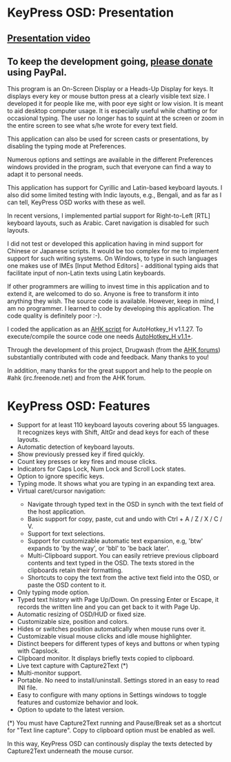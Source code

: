 <h1>KeyPress OSD: Presentation</h1>

<h2><a href="https://www.youtube.com/embed/_prbTMoUWug">Presentation video</a></h2>
<h2>To keep the development going, <a href="https://www.paypal.me/MariusSucan/15">please donate</a> using PayPal.</h2>
<p>This program is an On-Screen Display or a Heads-Up Display for keys. It displays every key or mouse button press at a clearly visible text size. I developed it for people like me, with poor eye sight or low vision. It is meant to aid desktop computer usage. It is especially useful while chatting or for occasional typing. The user no longer has to squint at the screen or zoom in the entire screen to see what s/he wrote for every text field.</p>

<p>This application can also be used for screen casts or presentations, by disabling the typing mode at Preferences.</p>

<p>Numerous options and settings are available in the different Preferences windows provided in the program, such that everyone can find a way to adapt it to personal needs.</p>

<p>This application has support for Cyrillic and Latin-based keyboard layouts. I also did some limited testing with Indic  layouts, e.g., Bengali, and as far as I can tell, KeyPress OSD works with these as well.</p>

<p>In recent versions, I implemented partial support for Right-to-Left [RTL] keyboard layouts, such as Arabic. Caret navigation is disabled for such layouts.</p>

<p>I did not test or developed this application having in mind support for Chinese or Japanese scripts. It would be too complex for me to implement support for such writing systems. On Windows, to type in such languages one makes use of IMEs [Input Method Editors] - additional typing aids that facilitate input of non-Latin texts using Latin keyboards.</p>

<p>If other programmers are willing to invest time in this application and to extend it, are welcomed to do so. Anyone is free to transform it into anything they wish. The source code is available. However, keep in mind, I am no programmer. I learned to code by developing this application. The code quality is definitely poor :-).</p>

<p>I coded the application as an <a href="https://autohotkey.com/">AHK script</a> for AutoHotkey_H v1.1.27. To execute/compile the source code one needs <a href="https://hotkeyit.github.io/v2/">AutoHotkey_H v1.1+</a>.</p>
<p>Through the development of this project, Drugwash (from the <a href="https://autohotkey.com/boards/">AHK forums</a>) substantially contributed with code and feedback. Many thanks to you!</p>
<p>In addition, many thanks for the great support and help to the people on #ahk (irc.freenode.net) and from the AHK forum.</p>


<h1>KeyPress OSD: Features</h1>

<ul>
<li>Support for at least 110 keyboard layouts covering about 55 languages. It recognizes keys with Shift, AltGr and dead keys for each of these layouts.</li>
<li>Automatic detection of keyboard layouts.</li>
<li>Show previously pressed key if fired quickly.</li>
<li>Count key presses or key fires and mouse clicks.</li>
<li>Indicators for Caps Lock, Num Lock and Scroll Lock states.</li>
<li>Option to ignore specific keys.</li>
<li>Typing mode. It shows what you are typing in an expanding text area.</li>
<li>Virtual caret/cursor navigation: </li>
<ul>
  <li>Navigate through typed text in the OSD in synch with the text field of the host application.</li>
  <li>Basic support for copy, paste, cut and undo with Ctrl + A / Z / X / C / V.</li>
  <li>Support for text selections.</li>
  <li>Support for customizable automatic text expansion, e.g, 'btw' expands to 'by the way', or 'bbl' to 'be back later'.</li>
  <li>Multi-Clipboard support. You can easily retrieve previous clipboard contents and text typed in the OSD. The texts stored in the clipboards retain their formatting.</li>
  <li>Shortcuts to copy the text from the active text field into the OSD, or paste the OSD content to it.</li>
</ul> 

<li>Only typing mode option.</li>
<li>Typed text history with Page Up/Down. On pressing Enter or Escape, it records the written line and you can get back to it with Page Up.</li>
<li>Automatic resizing of OSD/HUD or fixed size.</li>
<li>Customizable size, position and colors.</li>
<li>Hides or switches position automatically when mouse runs over it.</li>
<li>Customizable visual mouse clicks and idle mouse highlighter.</li>
<li>Distinct beepers for different types of keys and buttons or when typing with Capslock.</li>
<li>Clipboard monitor. It displays briefly texts copied to clipboard.</li>
<li>Live text capture with Capture2Text (*)</li>
<li>Multi-monitor support.</li>
<li>Portable. No need to install/uninstall. Settings stored in an easy to read INI file.</li>
<li>Easy to configure with many options in Settings windows to toggle features and customize behavior and look.</li>
<li>Option to update to the latest version.</li>
</ul>
<p>(*) You must have Capture2Text running and Pause/Break set as a shortcut for "Text line capture". Copy to clipboard option must be enabled as well.</p>
<p>In this way, KeyPress OSD can continously display the texts detected by Capture2Text underneath the mouse cursor.</p>
